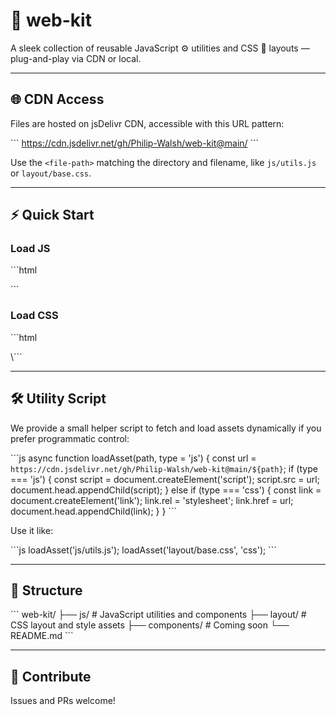 # 🚀 web-kit

A sleek collection of reusable JavaScript ⚙️ utilities and CSS 🎨 layouts — plug-and-play via CDN or local.

---

## 🌐 CDN Access

Files are hosted on jsDelivr CDN, accessible with this URL pattern:

\```
https://cdn.jsdelivr.net/gh/Philip-Walsh/web-kit@main/<file-path>
\```

Use the `<file-path>` matching the directory and filename, like `js/utils.js` or `layout/base.css`.

---

## ⚡ Quick Start

### Load JS

\```html
<script src="https://cdn.jsdelivr.net/gh/Philip-Walsh/web-kit@main/js/utils.js"></script>
\```

### Load CSS

\```html
<link rel="stylesheet" href="https://cdn.jsdelivr.net/gh/Philip-Walsh/web-kit@main/layout/base.css" />
\```

---

## 🛠️ Utility Script

We provide a small helper script to fetch and load assets dynamically if you prefer programmatic control:

\```js
async function loadAsset(path, type = 'js') {
  const url = `https://cdn.jsdelivr.net/gh/Philip-Walsh/web-kit@main/${path}`;
  if (type === 'js') {
    const script = document.createElement('script');
    script.src = url;
    document.head.appendChild(script);
  } else if (type === 'css') {
    const link = document.createElement('link');
    link.rel = 'stylesheet';
    link.href = url;
    document.head.appendChild(link);
  }
}
\```

Use it like:

\```js
loadAsset('js/utils.js');
loadAsset('layout/base.css', 'css');
\```

---

## 📁 Structure

\```
web-kit/
├── js/           # JavaScript utilities and components
├── layout/       # CSS layout and style assets
├── components/   # Coming soon
└── README.md
\```

---

## 🤝 Contribute

Issues and PRs welcome!
